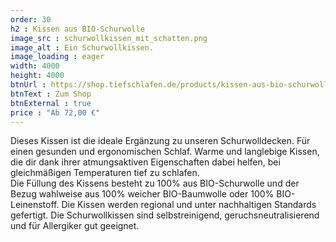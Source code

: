```yaml
---
order: 30
h2 : Kissen aus BIO-Schurwolle
image_src : schurwollkissen_mit_schatten.png
image_alt : Ein Schurwollkissen.
image_loading : eager
width: 4000
height: 4000
btnUrl : https://shop.tiefschlafen.de/products/kissen-aus-bio-schurwolle
btnText : Zum Shop
btnExternal : true
price : "Ab 72,00 €"
---
```

Dieses Kissen ist die ideale Ergänzung zu unseren Schurwolldecken. Für einen gesunden und ergonomischen Schlaf.
Warme und langlebige Kissen, die dir dank ihrer atmungsaktiven Eigenschaften dabei helfen, bei gleichmäßigen Temperaturen tief zu schlafen.  
Die Füllung des Kissens besteht zu 100% aus BIO-Schurwolle und der Bezug wahlweise aus 100% weicher BIO-Baumwolle oder 100% BIO-Leinenstoff. Die Kissen werden regional und unter nachhaltigen Standards gefertigt. 
Die Schurwollkissen sind selbstreinigend, geruchsneutralisierend und für Allergiker gut geeignet.